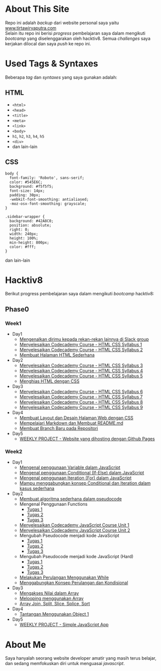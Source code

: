 # About This Site
Repo ini adalah _backup_ dari website personal saya yaitu www.tirtawiryaputra.com  
Selain itu repo ini berisi _progress_ pembelajaran saya dalam mengikuti _bootcamp_ yang diselenggarakan oleh hacktiv8. Semua _challenges_ saya kerjakan dilocal dan saya _push_ ke repo ini.
# Used Tags & Syntaxes
Beberapa _tag_ dan _syntaxes_ yang saya gunakan adalah:
## HTML
* ```<html>```
* ```<head>```
* ```<title>```
* ```<meta>```
* ```<link>```
* ```<body>```
* ```h1```, ```h2```, ```h3```, ```h4```, ```h5```
* ```<div>```
* dan lain-lain

## CSS
```
body {
  font-family: 'Roboto', sans-serif;
  color: #545E6C;
  background: #f5f5f5;
  font-size: 14px;
  padding: 30px;
  -webkit-font-smoothing: antialiased;
  -moz-osx-font-smoothing: grayscale;
} 
```

```
.sidebar-wrapper {
  background: #42A8C0;
  position: absolute;
  right: 0;
  width: 240px;
  height: 100%;
  min-height: 800px;
  color: #fff;
}
```
dan lain-lain

# Hacktiv8
Berikut progress pembelajaran saya dalam mengikuti _bootcamp_ hacktiv8:
## Phase0
### Week1
* Day1
  * [Mengenalkan dirimu kepada rekan-rekan lainnya di Slack group](https://github.com/raynormw/raynormw.github.io/blob/master/hacktiv8/phase0/week1/day1/Perkenalan.txt)
  * [Menyelesaikan Codecademy Course - HTML CSS Syllabus 1](https://github.com/raynormw/raynormw.github.io/blob/master/hacktiv8/phase0/week1/day1/HTML%20CSS%20Syllabus%201.png)
  * [Menyelesaikan Codecademy Course - HTML CSS Syllabus 2](https://github.com/raynormw/raynormw.github.io/blob/master/hacktiv8/phase0/week1/day1/HTML%20CSS%20Syllabus%202.png)
  * [Membuat Halaman HTML Sederhana](https://raynormw.github.io/hacktiv8/phase0/week1/day1/)
* Day2
  * [Menyelesaikan Codecademy Course - HTML CSS Syllabus 3](https://github.com/raynormw/raynormw.github.io/blob/master/hacktiv8/phase0/week1/day2/HTML%20CSS%20Syllabus%203.png)
  * [Menyelesaikan Codecademy Course - HTML CSS Syllabus 4](https://github.com/raynormw/raynormw.github.io/blob/master/hacktiv8/phase0/week1/day2/HTML%20CSS%20Syllabus%204.png)
  * [Menyelesaikan Codecademy Course - HTML CSS Syllabus 5](https://github.com/raynormw/raynormw.github.io/blob/master/hacktiv8/phase0/week1/day2/HTML%20CSS%20Syllabus%205.png)
  * [Menghias HTML dengan CSS](https://raynormw.github.io/hacktiv8/phase0/week1/day2/)
* Day3
  * [Menyelesaikan Codecademy Course - HTML CSS Syllabus 6](https://github.com/raynormw/raynormw.github.io/blob/master/hacktiv8/phase0/week1/day3/HTML%20CSS%20Syllabus%206.png)
  * [Menyelesaikan Codecademy Course - HTML CSS Syllabus 7](https://github.com/raynormw/raynormw.github.io/blob/master/hacktiv8/phase0/week1/day3/HTML%20CSS%20Syllabus%207.png)
  * [Menyelesaikan Codecademy Course - HTML CSS Syllabus 8](https://github.com/raynormw/raynormw.github.io/blob/master/hacktiv8/phase0/week1/day3/HTML%20CSS%20Syllabus%208.png)
  * [Menyelesaikan Codecademy Course - HTML CSS Syllabus 9](https://github.com/raynormw/raynormw.github.io/blob/master/hacktiv8/phase0/week1/day3/HTML%20CSS%20Syllabus%209.png)
* Day4
  * [Membuat Layout dan Desain Halaman Web dengan CSS](https://raynormw.github.io/hacktiv8/phase0/week1/day4/)
  * [Mempelajari Markdown dan Membuat README.md](https://github.com/raynormw/raynormw.github.io/blob/master/README.md)
  * [Membuat Branch Baru pada Repositori](https://github.com/raynormw/raynormw.github.io/blob/development/README.md)
* Day5
  * [WEEKLY PROJECT - Website yang dihosting dengan Github Pages](https://raynormw.github.io/)

### Week2
* Day1
  * [Mengenal penggunaan Variable dalam JavaScript](http://jsbin.com/cecayet/edit?js,console)
  * [Mengenal penggunaan Conditional (If-Else) dalam JavaScript](http://jsbin.com/qazogup/edit?js,console)
  * [Mengenal penggunaan Iteration (For) dalam JavaScript](http://jsbin.com/faqoxam/edit?js,console)
  * [Mampu menggabungkan konsep Conditional dan Iteration dalam kasus sederhana](http://jsbin.com/menakez/edit?js,console)
* Day2
  * [Membuat algoritma sederhana dalam pseudocode](https://github.com/raynormw/raynormw.github.io/blob/master/hacktiv8/phase0/week2/Membuat%20algoritma%20sederhana%20dalam%20pseudocode.txt)
  * Mengenal Penggunaan Functions
    - [Tugas 1](http://jsbin.com/dutoxa/edit?js,console)
    - [Tugas 2](http://jsbin.com/folejah/edit?js,console)
    - [Tugas 3](http://jsbin.com/powava/edit?js,console)
  * [Menyelesaikan Codecademy JavaScript Course Unit 1](https://github.com/raynormw/raynormw.github.io/blob/master/hacktiv8/phase0/week2/Menyelesaikan%20Codecademy%20JavaScript%20Course%20Unit%201.png)
  * [Menyelesaikan Codecademy JavaScript Course Unit 2](https://github.com/raynormw/raynormw.github.io/blob/master/hacktiv8/phase0/week2/Menyelesaikan%20Codecademy%20JavaScript%20Course%20Unit%202.png)
  * Mengubah Pseudocode menjadi kode JavaScript
    - [Tugas 1](http://jsbin.com/yetutod/edit?js,console)
    - [Tugas 2](http://jsbin.com/cudipu/edit?js,console)
    - [Tugas 3](http://jsbin.com/jukazih/edit?js,console)
  * Mengubah Pseudocode menjadi kode JavaScript (Hard)
    - [Tugas 1](http://jsbin.com/lomidoj/edit?js,console)
    - [Tugas 2](http://jsbin.com/curitu/edit?js,console)
    - [Tugas 3](http://jsbin.com/cexuzi/edit?js,console)
  * [Melakukan Perulangan Menggunakan While](http://jsbin.com/sigoder/edit?js,console)
  * [Menggabungkan Konsep Perulangan dan Kondisional](http://jsbin.com/xisoyov/edit?js,console)
* Day3
  * [Mengakses Nilai dalam Array](http://jsbin.com/veyohul/edit?js,console)
  * [Melooping menggunakan Array](http://jsbin.com/nekocus/edit?js,console)
  * [Array Join, Split, Slice, Splice, Sort](http://jsbin.com/tuxiwuq/edit?js,console)
* Day4
  * [Tantangan Menggunakan Object 1](http://jsbin.com/qaduqi/edit?js,console)
* Day5
  * [WEEKLY PROJECT - Simple JavaScript App](https://raynormw.github.io/hacktiv8/phase0/week2)

# About Me
Saya hanyalah seorang website developer amatir yang masih terus belajar, dan sedang memfokuskan diri untuk menguasai _javascript_.
